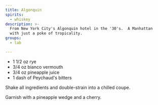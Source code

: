 ```yaml
---
title: Algonquin
spirits:
  - whiskey
description: >-
  From New York City's Algonquin hotel in the '30's.  A Manhattan
  with just a poke of tropicality.
groups:
  - lab

---
```


- 1 1/2 oz rye
- 3/4 oz bianco vermouth
- 3/4 oz pineapple juice
- 1 dash of Peychaud's bitters

Shake all ingredients and double-strain into a chilled coupe.

Garnish with a pineapple wedge and a cherry.
